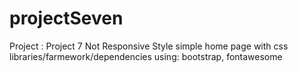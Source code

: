 # projectSeven
Project : Project 7
Not Responsive
Style simple home page with css
libraries/farmework/dependencies using:
bootstrap, fontawesome
